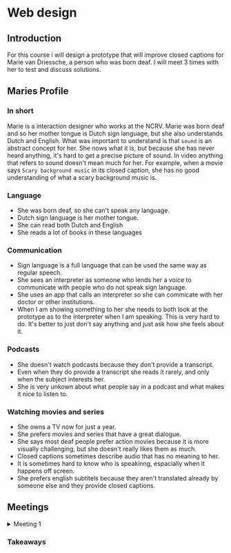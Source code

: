 # Web design
## Introduction
For this course i will design a prototype that will improve closed captions for Marie van Driessche, a person who was born deaf. I will meet 3 times with her to test and discuss solutions. 

## Maries Profile
### In short
Marie is a interaction designer who works at the NCRV. Marie was born deaf and so her mother tongue is Dutch sign language, but she also understands Dutch and English. What was important to understand is that `sound` is an abstract concept for her. She nows what it is, but because she has never heard anything, it's hard to get a precise picture of sound. In video anything that refers to sound doesn't mean much for her. For example, when a movie says `Scary background music` in its closed caption, she has no good understanding of what a scary background music is.

### Language
* She was born deaf, so she can't speak any language.
* Dutch sign language is her mother tongue. 
* She can read both Dutch and English
* She reads a lot of books in these languages

### Communication
* Sign language is a full language that can be used the same way as regular speech.
* She sees an interpreter as someone who lends her a voice to communicate with people who do not speak sign language.
* She uses an app that calls an interpreter so she can commicate with her doctor or other institutions.
* When I am showing something to her she needs to both look at the prototype as to the interpreter when I am speaking. This is very hard to do. It's better to just don't say anything and just ask how she feels about it.

### Podcasts
* She doesn't watch podcasts because they don't provide a transcript.
* Even when they do provide a transcript she reads it rarely, and only when the subject interests her.
* She is very unkown about what people say in a podcast and what makes it nice to listen to.

### Watching movies and series
* She owns a TV now for just a year.
* She prefers movies and series that have a great dialogue.
* She says most deaf people prefer action movies because it is more visually challenging, but she doesn't really likes them as much.
* Closed captions sometimes describe audio that has no meaning to her.
* It is sometimes hard to know who is speakinng, espacially when it happens off screen.
* She prefers english subtitels because they aren't translated already by someone else and they provide closed captions.


## Meetings
<details>
<summary>Meeting 1</summary>
  
### Testing hypotheses
#### Different voice pitches can't translate to sign language
It can, interpreters use mimics and face expressions to add emotions / picth differences.

#### Closed captions don't always explain what is going on in the background.
Yes, for deaf people some captions do not make any sense. Captions such as `scary background music` can't be interpreted by someone who has never heard music to begin with. Which doesn't mean they can't experience sound in some way. Displaying rithm can provide extra context to a scenario. When the music is loud, like in a cinema, see can feel vibrations coming from the speakers, which also give the scenario extra depth. For example, it can indicate loud music playing in a bar, which tells her people can't hear eachother very well.

#### Text or emoji's can help to visualise emotion
It can, but you should be careful. Emotions are subjective and so interpreted differently per individual. A winking emoji can mean lots of things. Also color coded text can be easily misinterpreted. Colors as red can mean loud or angry for example. Colors like green and blue are even harder to define.

  
</details>


### Takeaways
